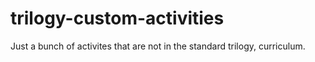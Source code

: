 # trilogy-custom-activities

Just a bunch of activites that are not in the standard trilogy, curriculum.
